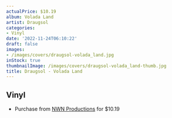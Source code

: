 ```yaml
---
actualPrice: $10.19
album: Volada Land
artist: Draugsol
categories:
- Vinyl
date: '2022-11-24T06:10:22'
draft: false
images:
- /images/covers/draugsol-volada_land.jpg
inStock: true
thumbnailImage: /images/covers/draugsol-volada_land-thumb.jpg
title: Draugsol - Volada Land
---
```


## Vinyl
* Purchase from [NWN Productions](http://shop.nwnprod.com/index.php?route=product/product&path=75&product_id=1845&sort=pd.name&order=ASC) for $10.19
